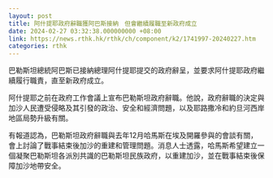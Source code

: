 ```yaml
---
layout: post
title: 阿什提耶政府辭職獲阿巴斯接納　但會繼續履職至新政府成立
date: 2024-02-27 03:32:38.000000000 +08:00
link: https://news.rthk.hk/rthk/ch/component/k2/1741997-20240227.htm
categories: rthk
---
```


巴勒斯坦總統阿巴斯已接納總理阿什提耶提交的政府辭呈，並要求阿什提耶政府繼續履行職責，直至新政府成立。

阿什提耶之前在政府工作會議上宣布巴勒斯坦政府辭職。他說，政府辭職的決定與加沙人民遭受侵略及其引發的政治、安全和經濟問題，以及耶路撒冷和約旦河西岸地區局勢升級有關。

有報道認為，巴勒斯坦政府辭職與去年12月哈馬斯在埃及開羅參與的會談有關，會上討論了戰事結束後加沙的重建和管理問題。消息人士透露，哈馬斯希望建立一個凝聚巴勒斯坦各派別共識的巴勒斯坦民族政府，以重建加沙，並在戰事結束後保障加沙地帶安全。

